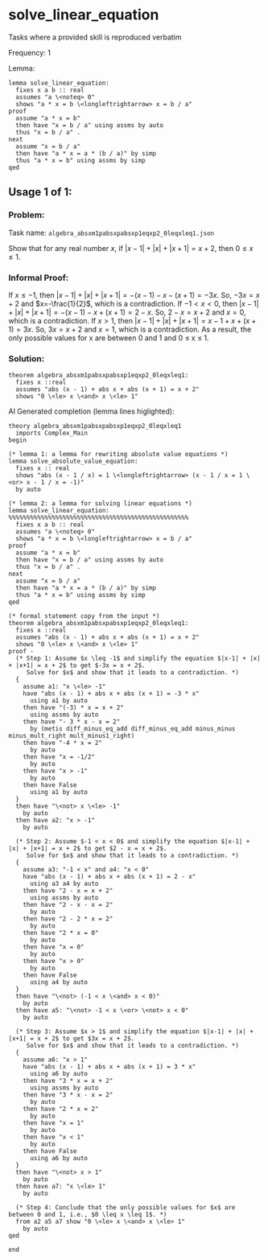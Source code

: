 # solve_linear_equation

Tasks where a provided skill is reproduced verbatim

Frequency: 1

Lemma:
```isabelle
lemma solve_linear_equation:
  fixes x a b :: real
  assumes "a \<noteq> 0"
  shows "a * x = b \<longleftrightarrow> x = b / a"
proof
  assume "a * x = b"
  then have "x = b / a" using assms by auto
  thus "x = b / a" .
next
  assume "x = b / a"
  then have "a * x = a * (b / a)" by simp
  thus "a * x = b" using assms by simp
qed
```


## Usage 1 of 1:
### Problem:
Task name: `algebra_absxm1pabsxpabsxp1eqxp2_0leqxleq1.json`

Show that for any real number $x$, if $|x-1| + |x| + |x+1| = x + 2$, then $0 \leq x \leq 1$.
### Informal Proof:
If $x \leq -1$, then $|x-1| + |x| + |x+1| = -(x-1) - x - (x + 1) = -3x$. So, $-3x = x+2$ and $x=-\frac{1}{2}$, which is a contradiction. If $-1 < x < 0$, then $|x-1| + |x| + |x+1| = -(x-1) - x + (x + 1) = 2-x$. So, $2-x = x+2$ and $x=0$, which is a contradiction. If $x > 1$, then $|x-1| + |x| + |x+1| = x-1 + x + (x + 1) = 3x$. So, $3x = x+2$ and $x=1$, which is a contradiction. As a result, the only possible values for x are between 0 and 1 and 0 $\leq$ x $\leq$ 1.
### Solution:
```isabelle
theorem algebra_absxm1pabsxpabsxp1eqxp2_0leqxleq1:
  fixes x ::real
  assumes "abs (x - 1) + abs x + abs (x + 1) = x + 2" 
  shows "0 \<le> x \<and> x \<le> 1"
```
AI Generated completion (lemma lines higlighted):
```isabelle
theory algebra_absxm1pabsxpabsxp1eqxp2_0leqxleq1
  imports Complex_Main
begin

(* lemma 1: a lemma for rewriting absolute value equations *)
lemma solve_absolute_value_equation:
  fixes x :: real
  shows "abs (x - 1 / x) = 1 \<longleftrightarrow> (x - 1 / x = 1 \<or> x - 1 / x = -1)"
  by auto

(* lemma 2: a lemma for solving linear equations *)
lemma solve_linear_equation: %%%%%%%%%%%%%%%%%%%%%%%%%%%%%%%%%%%%%%%%%%%%%%%%%%
  fixes x a b :: real
  assumes "a \<noteq> 0"
  shows "a * x = b \<longleftrightarrow> x = b / a"
proof
  assume "a * x = b"
  then have "x = b / a" using assms by auto
  thus "x = b / a" .
next
  assume "x = b / a"
  then have "a * x = a * (b / a)" by simp
  thus "a * x = b" using assms by simp
qed

(* formal statement copy from the input *)
theorem algebra_absxm1pabsxpabsxp1eqxp2_0leqxleq1:
  fixes x ::real
  assumes "abs (x - 1) + abs x + abs (x + 1) = x + 2" 
  shows "0 \<le> x \<and> x \<le> 1"
proof -
  (* Step 1: Assume $x \leq -1$ and simplify the equation $|x-1| + |x| + |x+1| = x + 2$ to get $-3x = x + 2$.
     Solve for $x$ and show that it leads to a contradiction. *)
  {
    assume a1: "x \<le> -1"
    have "abs (x - 1) + abs x + abs (x + 1) = -3 * x"
      using a1 by auto
    then have "(-3) * x = x + 2"
      using assms by auto
    then have "- 3 * x - x = 2"
      by (metis diff_minus_eq_add diff_minus_eq_add minus_minus minus_mult_right mult_minus1_right)
    then have "-4 * x = 2"
      by auto
    then have "x = -1/2"
      by auto
    then have "x > -1"
      by auto
    then have False
      using a1 by auto
  }
  then have "\<not> x \<le> -1"
    by auto
  then have a2: "x > -1"
    by auto

  (* Step 2: Assume $-1 < x < 0$ and simplify the equation $|x-1| + |x| + |x+1| = x + 2$ to get $2 - x = x + 2$.
     Solve for $x$ and show that it leads to a contradiction. *)
  {
    assume a3: "-1 < x" and a4: "x < 0"
    have "abs (x - 1) + abs x + abs (x + 1) = 2 - x"
      using a3 a4 by auto
    then have "2 - x = x + 2"
      using assms by auto
    then have "2 - x - x = 2"
      by auto
    then have "2 - 2 * x = 2"
      by auto
    then have "2 * x = 0"
      by auto
    then have "x = 0"
      by auto
    then have "x > 0"
      by auto
    then have False
      using a4 by auto
  }
  then have "\<not> (-1 < x \<and> x < 0)"
    by auto
  then have a5: "\<not> -1 < x \<or> \<not> x < 0"
    by auto

  (* Step 3: Assume $x > 1$ and simplify the equation $|x-1| + |x| + |x+1| = x + 2$ to get $3x = x + 2$.
     Solve for $x$ and show that it leads to a contradiction. *)
  {
    assume a6: "x > 1"
    have "abs (x - 1) + abs x + abs (x + 1) = 3 * x"
      using a6 by auto
    then have "3 * x = x + 2"
      using assms by auto
    then have "3 * x - x = 2"
      by auto
    then have "2 * x = 2"
      by auto
    then have "x = 1"
      by auto
    then have "x < 1"
      by auto
    then have False
      using a6 by auto
  }
  then have "\<not> x > 1"
    by auto
  then have a7: "x \<le> 1"
    by auto

  (* Step 4: Conclude that the only possible values for $x$ are between 0 and 1, i.e., $0 \leq x \leq 1$. *)
  from a2 a5 a7 show "0 \<le> x \<and> x \<le> 1"
    by auto
qed

end
```
